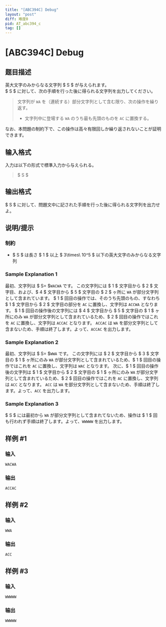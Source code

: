 ```yaml
---
title: "[ABC394C] Debug"
layout: "post"
diff: 难度0
pid: AT_abc394_c
tag: []
---
```


# [ABC394C] Debug

## 题目描述

[problemUrl]: https://atcoder.jp/contests/abc394/tasks/abc394_c

英大文字のみからなる文字列 $ S $ が与えられます。  
$ S $ に対して、次の手順を行った後に得られる文字列を出力してください。

> 文字列が `WA` を（連続する）部分文字列として含む限り、次の操作を繰り返す。
> 
> - 文字列中に登場する `WA` のうち最も先頭のものを `AC` に置換する。

なお、本問題の制約下で、この操作は高々有限回しか繰り返されないことが証明できます。

## 输入格式

入力は以下の形式で標準入力から与えられる。

> $ S $

## 输出格式

$ S $ に対して、問題文中に記された手順を行った後に得られる文字列を出力せよ。

## 说明/提示

### 制約

- $ S $ は長さ $ 1 $ 以上 $ 3\times\ 10^5 $ 以下の英大文字のみからなる文字列

### Sample Explanation 1

最初、文字列は $ S= $`WACWA` です。 この文字列には $ 1 $ 文字目から $ 2 $ 文字目、および、$ 4 $ 文字目から $ 5 $ 文字目の $ 2 $ ヶ所に `WA` が部分文字列として含まれています。 $ 1 $ 回目の操作では、そのうち先頭のもの、すなわち $ 1 $ 文字目から $ 2 $ 文字目の部分を `AC` に置換し、文字列は `ACCWA` となります。 $ 1 $ 回目の操作後の文字列には $ 4 $ 文字目から $ 5 $ 文字目の $ 1 $ ヶ所にのみ `WA` が部分文字列として含まれているため、$ 2 $ 回目の操作ではこれを `AC` に置換し、文字列は `ACCAC` となります。 `ACCAC` は `WA` を部分文字列として含まないため、手順は終了します。よって、`ACCAC` を出力します。

### Sample Explanation 2

最初、文字列は $ S= $`WWA` です。 この文字列には $ 2 $ 文字目から $ 3 $ 文字目の $ 1 $ ヶ所にのみ `WA` が部分文字列として含まれているため、$ 1 $ 回目の操作ではこれを `AC` に置換し、文字列は `WAC` となります。 次に、$ 1 $ 回目の操作後の文字列は $ 1 $ 文字目から $ 2 $ 文字目の $ 1 $ ヶ所にのみ `WA` が部分文字列として含まれているため、$ 2 $ 回目の操作ではこれを `AC` に置換し、文字列は `ACC` となります。 `ACC` は `WA` を部分文字列として含まないため、手順は終了します。よって、`ACC` を出力します。

### Sample Explanation 3

$ S $ には最初から `WA` が部分文字列として含まれてないため、操作は $ 1 $ 回も行われず手順は終了します。よって、`WWWWW` を出力します。

## 样例 #1

### 输入

```
WACWA
```

### 输出

```
ACCAC
```

## 样例 #2

### 输入

```
WWA
```

### 输出

```
ACC
```

## 样例 #3

### 输入

```
WWWWW
```

### 输出

```
WWWWW
```

